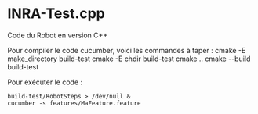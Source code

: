 INRA-Test.cpp
=============

Code du Robot en version C++


Pour compiler le code cucumber, voici les commandes à taper : 
    cmake -E make_directory build-test
    cmake -E chdir build-test cmake ..
    cmake --build build-test

Pour exécuter le code : 

    build-test/RobotSteps > /dev/null &
    cucumber -s features/MaFeature.feature
